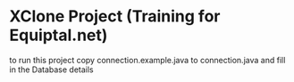 # XClone Project (Training for Equiptal.net)
to run this project copy connection.example.java to connection.java and 
fill in the Database details
